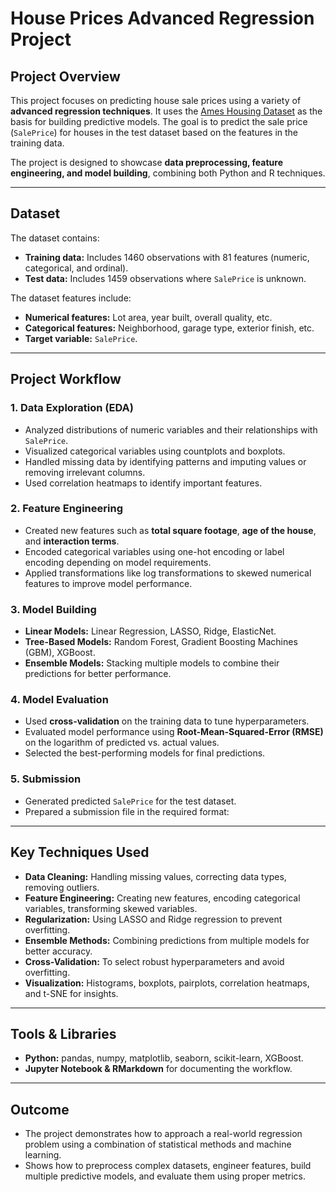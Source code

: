 # House Prices Advanced Regression Project

## Project Overview
This project focuses on predicting house sale prices using a variety of **advanced regression techniques**. It uses the [Ames Housing Dataset](https://www.kaggle.com/c/house-prices-advanced-regression-techniques) as the basis for building predictive models. The goal is to predict the sale price (`SalePrice`) for houses in the test dataset based on the features in the training data.

The project is designed to showcase **data preprocessing, feature engineering, and model building**, combining both Python and R techniques.

---

## Dataset
The dataset contains:

- **Training data:** Includes 1460 observations with 81 features (numeric, categorical, and ordinal).  
- **Test data:** Includes 1459 observations where `SalePrice` is unknown.  

The dataset features include:

- **Numerical features:** Lot area, year built, overall quality, etc.  
- **Categorical features:** Neighborhood, garage type, exterior finish, etc.  
- **Target variable:** `SalePrice`.

---

## Project Workflow

### 1. Data Exploration (EDA)
- Analyzed distributions of numeric variables and their relationships with `SalePrice`.  
- Visualized categorical variables using countplots and boxplots.  
- Handled missing data by identifying patterns and imputing values or removing irrelevant columns.  
- Used correlation heatmaps to identify important features.

### 2. Feature Engineering
- Created new features such as **total square footage**, **age of the house**, and **interaction terms**.  
- Encoded categorical variables using one-hot encoding or label encoding depending on model requirements.  
- Applied transformations like log transformations to skewed numerical features to improve model performance.  

### 3. Model Building
- **Linear Models:** Linear Regression, LASSO, Ridge, ElasticNet.  
- **Tree-Based Models:** Random Forest, Gradient Boosting Machines (GBM), XGBoost.  
- **Ensemble Models:** Stacking multiple models to combine their predictions for better performance.  

### 4. Model Evaluation
- Used **cross-validation** on the training data to tune hyperparameters.  
- Evaluated model performance using **Root-Mean-Squared-Error (RMSE)** on the logarithm of predicted vs. actual values.  
- Selected the best-performing models for final predictions.

### 5. Submission
- Generated predicted `SalePrice` for the test dataset.  
- Prepared a submission file in the required format:


---

## Key Techniques Used
- **Data Cleaning:** Handling missing values, correcting data types, removing outliers.  
- **Feature Engineering:** Creating new features, encoding categorical variables, transforming skewed variables.  
- **Regularization:** Using LASSO and Ridge regression to prevent overfitting.  
- **Ensemble Methods:** Combining predictions from multiple models for better accuracy.  
- **Cross-Validation:** To select robust hyperparameters and avoid overfitting.  
- **Visualization:** Histograms, boxplots, pairplots, correlation heatmaps, and t-SNE for insights.

---

## Tools & Libraries
- **Python:** pandas, numpy, matplotlib, seaborn, scikit-learn, XGBoost.  
- **Jupyter Notebook & RMarkdown** for documenting the workflow.  

---

## Outcome
- The project demonstrates how to approach a real-world regression problem using a combination of statistical methods and machine learning.  
- Shows how to preprocess complex datasets, engineer features, build multiple predictive models, and evaluate them using proper metrics.  

